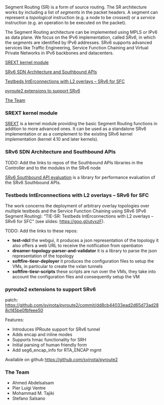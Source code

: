 Segment Routing (SR) is a form of source routing. The SR architecture works by including a list of _segments_ in the packet headers. A segment can represent a _topological_ instruction (e.g. a node to be crossed) or a _service_ instruction (e.g. an operation to be executed on the packet). 

The Segment Routing architecture can be implemented using MPLS or IPv6 as data plane. We focus on the IPv6 implementation, called _SRv6_, in which the _segments_ are identified by IPv6 addresses. SRv6 supports advanced services like Traffic Engineering, Service Function Chaining and Virtual Private Networks in IPv6 backbones and datacenters. 

[SREXT kernel module](#srext-kernel-module)

[SRv6 SDN Architecture and Southbound APIs](#srv6-sdn-architecture-and-southbound-apis)

[Testbeds IntErconnections with L2 overlays – SRv6 for SFC](#testbeds-interconnections-with-l2-overlays--srv6-for-sfc)

[pyroute2 extensions to support SRv6](#pyroute2-extensions-to-support-srv6)

[The Team](#the-team)

### SREXT kernel module

[SREXT](https://netgroup.github.io/SRv6-net-prog/) is a kernel module providing the basic Segment Routing functions in addition to more advanced ones. It can be used as a standalone SRv6 implementation or as a complement to the existing SRv6 kernel implementation (kernel 4.10 and later kernels).

### SRv6 SDN Architecture and Southbound APIs

TODO: Add the links to repos of the Southbound APIs libraries in the Controller and to the modules in the SRv6 node

[SRv6 Southbound API evaluation](https://github.com/mohammad59mt/srv6-southbound-api-evaluation) is a library for performance evaluation of the SRv6 Southbound APIs.

### Testbeds IntErconnections with L2 overlays – SRv6 for SFC 

The work concerns the deployment of arbitrary overlay topologies over multiple testbeds and the Service Function Chaining using SRv6 (IPv6 Segment Routing): “TIE-SR: Testbeds IntErconnections with L2 overlays – SRv6 for SFC” (see slides: <https://goo.gl/utvxzF>).

TODO: Add the links to these repos: 

- **test-rdcl** the webgui, it produces a json representation of the topology it also offers a web URL to receive the notification from openbaton
- **dreamer-topology-parser-and-validator** it is a library to parse the json representation of the topology
- **softfire-tiesr-deployer** it produces the configuration files to setup the VMs, in particular to
    create the vxlan tunnels
- **softfire-tiesr-scripts** these scripts are run over the VMs, they take into account the
    configuration files and consequently setup the VM

### pyroute2 extensions to support SRv6

patch: <https://github.com/svinota/pyroute2/commit/dd8cb44033ead2d65d73ad288cf45be0fbfeee50>

Features:
- Introduces IPRoute support for SRv6 tunnel
- Adds encap and inline modes
- Supports hmac functionality for SRH
- Initial parsing of human friendly form
- Add seg6_encap_info for RTA_ENCAP mgmt

Available on github <https://github.com/svinota/pyroute2>

### The Team

- Ahmed Abdelsalsam
- Pier Luigi Ventre
- Mohammad M. Tajiki
- Stefano Salsano

[//]: # "see \cite{idsrarch}\cite{filsfils2015segment}"
[//]: # "# ROSE"
[//]: # "ROSE - Research on Open SRv6 Ecosystem, from Host Stack and APIs to Cloud Infrastructures"
